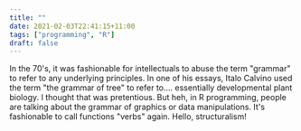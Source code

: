```yaml
---
title: ""
date: 2021-02-03T22:41:15+11:00
tags: ["programming", "R"]
draft: false
---
```

In the 70's, it was fashionable for intellectuals to abuse the term "grammar" to refer to any underlying principles. In one of  his essays, Italo Calvino used the term "the grammar of tree" to refer to.... essentially developmental plant biology. I thought that was pretentious. But heh, in R programming, people are talking about the grammar of graphics or data manipulations. It's fashionable to call functions "verbs" again. Hello, structuralism!
